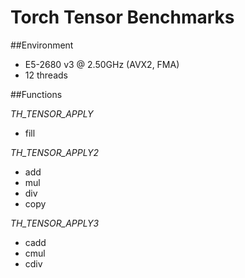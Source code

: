 # Torch Tensor Benchmarks
##Environment
- E5-2680 v3 @ 2.50GHz (AVX2, FMA)
- 12 threads

##Functions

*TH_TENSOR_APPLY*
- fill

*TH_TENSOR_APPLY2*
- add
- mul
- div
- copy

*TH_TENSOR_APPLY3*
- cadd
- cmul
- cdiv
